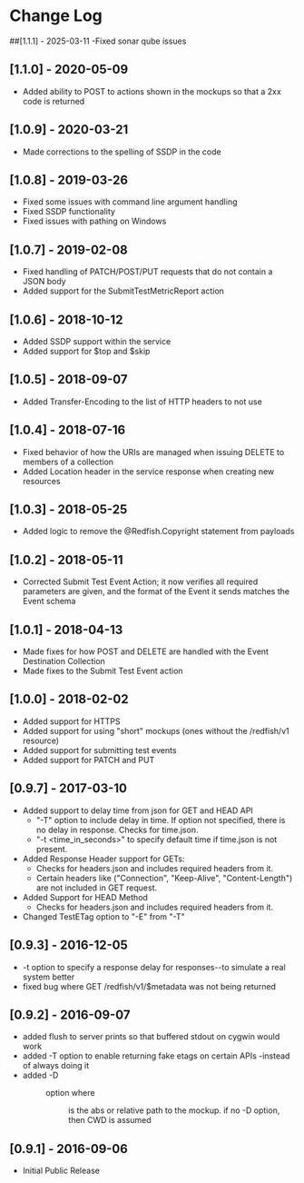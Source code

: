 # Change Log

##[1.1.1] - 2025-03-11
-Fixed sonar qube issues 

## [1.1.0] - 2020-05-09
- Added ability to POST to actions shown in the mockups so that a 2xx code is returned

## [1.0.9] - 2020-03-21
- Made corrections to the spelling of SSDP in the code

## [1.0.8] - 2019-03-26
- Fixed some issues with command line argument handling
- Fixed SSDP functionality
- Fixed issues with pathing on Windows

## [1.0.7] - 2019-02-08
- Fixed handling of PATCH/POST/PUT requests that do not contain a JSON body
- Added support for the SubmitTestMetricReport action

## [1.0.6] - 2018-10-12
- Added SSDP support within the service
- Added support for $top and $skip

## [1.0.5] - 2018-09-07
- Added Transfer-Encoding to the list of HTTP headers to not use

## [1.0.4] - 2018-07-16
- Fixed behavior of how the URIs are managed when issuing DELETE to members of a collection
- Added Location header in the service response when creating new resources

## [1.0.3] - 2018-05-25
- Added logic to remove the @Redfish.Copyright statement from payloads

## [1.0.2] - 2018-05-11
- Corrected Submit Test Event Action; it now verifies all required parameters are given, and the format of the Event it sends matches the Event schema

## [1.0.1] - 2018-04-13
- Made fixes for how POST and DELETE are handled with the Event Destination Collection
- Made fixes to the Submit Test Event action

## [1.0.0] - 2018-02-02
- Added support for HTTPS
- Added support for using "short" mockups (ones without the /redfish/v1 resource)
- Added support for submitting test events
- Added support for PATCH and PUT

## [0.9.7] - 2017-03-10
- Added support to delay time from json for GET and HEAD API  
    - "-T" option to include delay in time. If option not specified, there is no delay in response. Checks for time.json.
    - "-t <time_in_seconds>" to specify default time if time.json is not present.
- Added Response Header support for GETs: 
    - Checks for headers.json and includes required headers from it.
    - Certain headers like ("Connection", "Keep-Alive", "Content-Length") are not included in GET request.
- Added Support for HEAD Method
    - Checks for headers.json and includes required headers from it.
- Changed TestETag option to "-E" from "-T" 

## [0.9.3] - 2016-12-05
- -t <responseTime> option to specify a response delay for responses--to simulate a real system better
- fixed bug where GET /redfish/v1/$metadata was not being returned

## [0.9.2] - 2016-09-07
- added flush to server prints so that buffered stdout on cygwin would work
- added -T option to enable returning fake etags on certain APIs -instead of always doing it
- added -D <dir>  option  where <dir> is the abs or relative path to the mockup.  if no -D option, then CWD is assumed

## [0.9.1] - 2016-09-06
- Initial Public Release


